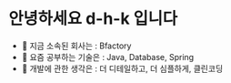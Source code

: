 # 안녕하세요 d-h-k 입니다
- 🔭 지금 소속된 회사는 : Bfactory 
- 🌱 요즘 공부하는 기술은 : Java, Database, Spring
- 👯 개발에 관한 생각은 : 더 디테일하고, 더 심플하게, 클린코딩
<!---- - ⚡ Fun things : clean code, Database(RDB) ,OOP, DDD, TDD --->
